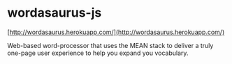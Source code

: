 # wordasaurus-js
[http://wordasaurus.herokuapp.com/](http://wordasaurus.herokuapp.com/)

Web-based word-processor that uses the MEAN stack to deliver a truly one-page user experience to help you expand you vocabulary.
